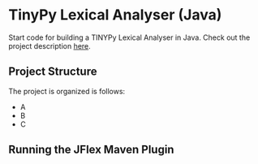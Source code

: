 # TinyPy Lexical Analyser (Java)

Start code for building a TINYPy Lexical Analyser in Java. Check out the project description [here](https://github.com/ufs-comp0207-2014-1/tinypy-compiler).

## Project Structure

The project is organized is follows:

* A
* B
* C

## Running the JFlex Maven Plugin

